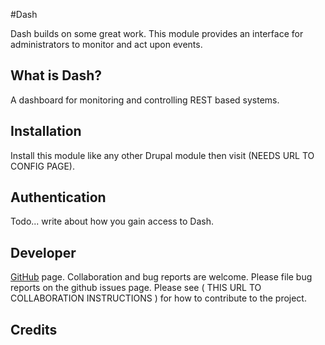 #Dash

Dash builds on some great work. This module provides an interface for administrators to monitor and act upon events.

## What is Dash?

A dashboard for monitoring and controlling REST based systems.

## Installation

Install this module like any other Drupal module then visit (NEEDS URL TO CONFIG PAGE).

## Authentication

Todo... write about how you gain access to Dash.

## Developer

[GitHub](https:cjwest/dash.git) page.
Collaboration and bug reports are welcome. Please file bug reports on the github issues page. Please see ( THIS URL TO COLLABORATION INSTRUCTIONS ) for how to contribute to the project.

## Credits


